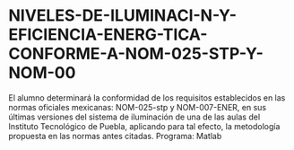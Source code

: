 # NIVELES-DE-ILUMINACI-N-Y-EFICIENCIA-ENERG-TICA-CONFORME-A-NOM-025-STP-Y-NOM-00
El alumno determinará la conformidad de los requisitos establecidos en las normas oficiales mexicanas: NOM-025-stp y NOM-007-ENER, en sus últimas versiones del sistema de iluminación de una de las aulas del Instituto Tecnológico de Puebla, aplicando para tal efecto, la metodología propuesta en las normas antes citadas.
Programa: Matlab
